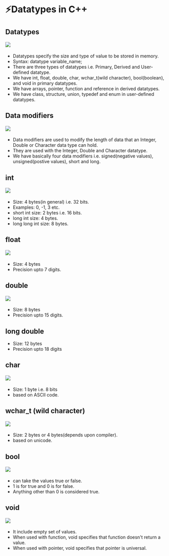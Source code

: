 # ⚡Datatypes in C++

## Datatypes

#### <img src="20.png">

- Datatypes specify the size and type of value to be stored in memory.
- Syntax: datatype variable_name;
- There are three types of datatypes i.e. Primary, Derived and User-defined datatype.
- We have int, float, double, char, wchar_t(wild character), bool(boolean), and void in primary datatypes.
- We have arrays, pointer, function and reference in derived datatypes.
- We have class, structure, union, typedef and enum in user-defined datatypes.

## Data modifiers

#### <img src="21.png">

- Data modifiers are used to modify the length of data that an Integer, Double or Character data type can hold.
- They are used with the Integer, Double and Character datatype.
- We have basically four data modifiers i.e. signed(negative values), unsigned(postive values), short and long.

## int

#### <img src="22.png">

- Size: 4 bytes(in general) i.e. 32 bits.
- Examples: 0, -1, 3 etc.
- short int size: 2 bytes i.e. 16 bits.
- long int size: 4 bytes.
- long long int size: 8 bytes.

## float

#### <img src="23.png">

- Size: 4 bytes
- Precision upto 7 digits.

## double

#### <img src="24.png">

- Size: 8 bytes
- Precision upto 15 digits.

## long double

- Size: 12 bytes
- Precision upto 18 digits

## char

#### <img src="25.png">

- Size: 1 byte i.e. 8 bits
- based on ASCII code.

## wchar_t (wild character)

#### <img src="26.png">

- Size: 2 bytes or 4 bytes(depends upon compiler).
- based on unicode.

## bool

#### <img src="27.png">

- can take the values true or false.
- 1 is for true and 0 is for false.
- Anything other than 0 is considered true.

## void

#### <img src="28.png">

- It include empty set of values.
- When used with function, void specifies that function doesn't return a value.
- When used with pointer, void specifies that pointer is universal.
